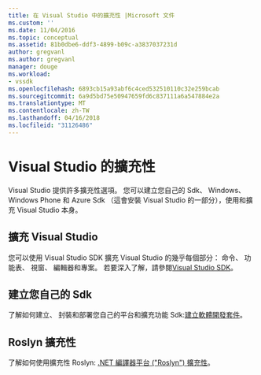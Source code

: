 ```yaml
---
title: 在 Visual Studio 中的擴充性 |Microsoft 文件
ms.custom: ''
ms.date: 11/04/2016
ms.topic: conceptual
ms.assetid: 81b0dbe6-ddf3-4899-b09c-a3837037231d
author: gregvanl
ms.author: gregvanl
manager: douge
ms.workload:
- vssdk
ms.openlocfilehash: 6893cb15a93abf6c4ced532510110c32e259bcab
ms.sourcegitcommit: 6a9d5bd75e50947659fd6c837111a6a547884e2a
ms.translationtype: MT
ms.contentlocale: zh-TW
ms.lasthandoff: 04/16/2018
ms.locfileid: "31126486"
---
```

# <a name="extensibility-in-visual-studio"></a>Visual Studio 的擴充性
Visual Studio 提供許多擴充性選項。 您可以建立您自己的 Sdk、 Windows、 Windows Phone 和 Azure Sdk （這會安裝 Visual Studio 的一部分），使用和擴充 Visual Studio 本身。  
  
## <a name="extend-visual-studio"></a>擴充 Visual Studio  
 您可以使用 Visual Studio SDK 擴充 Visual Studio 的幾乎每個部分： 命令、 功能表、 視窗、 編輯器和專案。 若要深入了解，請參閱[Visual Studio SDK](../extensibility/visual-studio-sdk.md)。  
  
## <a name="create-your-own-sdks"></a>建立您自己的 Sdk  
 了解如何建立、 封裝和部署您自己的平台和擴充功能 Sdk:[建立軟體開發套件](../extensibility/creating-a-software-development-kit.md)。  
  
## <a name="roslyn-extensibility"></a>Roslyn 擴充性  
 了解如何使用擴充性 Roslyn: [.NET 編譯器平台 ("Roslyn") 擴充性](../extensibility/dotnet-compiler-platform-roslyn-extensibility.md)。